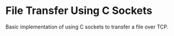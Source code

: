 # File Transfer Using C Sockets

Basic implementation of using C sockets to transfer a file over TCP.